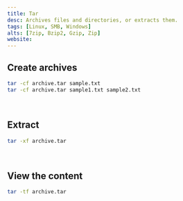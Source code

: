 ```yaml
---
title: Tar
desc: Archives files and directories, or extracts them.
tags: [Linux, SMB, Windows]
alts: [7zip, Bzip2, Gzip, Zip]
website:
---
```


## Create archives

```sh
tar -cf archive.tar sample.txt
tar -cf archive.tar sample1.txt sample2.txt
```

<br />

## Extract

```sh
tar -xf archive.tar
```

<br />

## View the content

```sh
tar -tf archive.tar
```